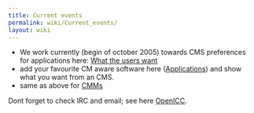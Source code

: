 ```yaml
---
title: Current events
permalink: wiki/Current_events/
layout: wiki
---
```


-   We work currently (begin of october 2005) towards CMS preferences
    for applications here: [What the users
    want](/wiki/What_the_users_want "wikilink")
-   add your favourite CM aware software here
    ([Applications](/wiki/Applications "wikilink")) and show what you want
    from an CMS.
-   same as above for [CMMs](/wiki/ColourMatchingModuls "wikilink")

Dont forget to check IRC and email; see here
[OpenICC](/wiki/OpenICC "wikilink").
